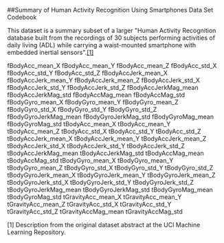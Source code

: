 ##Summary of Human Activity Recognition Using Smartphones Data Set Codebook

This dataset is a summary subset of a larger "Human Activity Recognition database built from the recordings of 30 subjects performing activities of daily living (ADL) while carrying a waist-mounted smartphone with embedded inertial sensors".[[1]](#1)

fBodyAcc_mean_X
fBodyAcc_mean_Y
fBodyAcc_mean_Z
fBodyAcc_std_X
fBodyAcc_std_Y
fBodyAcc_std_Z
fBodyAccJerk_mean_X
fBodyAccJerk_mean_Y
fBodyAccJerk_mean_Z
fBodyAccJerk_std_X
fBodyAccJerk_std_Y
fBodyAccJerk_std_Z
fBodyAccJerkMag_mean
fBodyAccJerkMag_std
fBodyAccMag_mean
fBodyAccMag_std
fBodyGyro_mean_X
fBodyGyro_mean_Y
fBodyGyro_mean_Z
fBodyGyro_std_X
fBodyGyro_std_Y
fBodyGyro_std_Z
fBodyGyroJerkMag_mean
fBodyGyroJerkMag_std
fBodyGyroMag_mean
fBodyGyroMag_std
tBodyAcc_mean_X
tBodyAcc_mean_Y
tBodyAcc_mean_Z
tBodyAcc_std_X
tBodyAcc_std_Y
tBodyAcc_std_Z
tBodyAccJerk_mean_X
tBodyAccJerk_mean_Y
tBodyAccJerk_mean_Z
tBodyAccJerk_std_X
tBodyAccJerk_std_Y
tBodyAccJerk_std_Z
tBodyAccJerkMag_mean
tBodyAccJerkMag_std
tBodyAccMag_mean
tBodyAccMag_std
tBodyGyro_mean_X
tBodyGyro_mean_Y
tBodyGyro_mean_Z
tBodyGyro_std_X
tBodyGyro_std_Y
tBodyGyro_std_Z
tBodyGyroJerk_mean_X
tBodyGyroJerk_mean_Y
tBodyGyroJerk_mean_Z
tBodyGyroJerk_std_X
tBodyGyroJerk_std_Y
tBodyGyroJerk_std_Z
tBodyGyroJerkMag_mean
tBodyGyroJerkMag_std
tBodyGyroMag_mean
tBodyGyroMag_std
tGravityAcc_mean_X
tGravityAcc_mean_Y
tGravityAcc_mean_Z
tGravityAcc_std_X
tGravityAcc_std_Y
tGravityAcc_std_Z
tGravityAccMag_mean
tGravityAccMag_std


<a name="1"></a>
[1] Description from the original dataset abstract at the UCI Machine Learning Repository. 